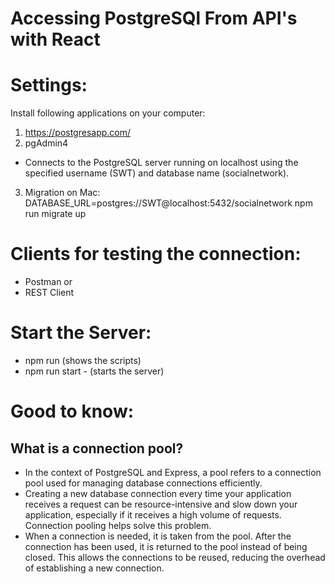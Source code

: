 # Accessing PostgreSQl From API's with React

# Settings:

Install following applications on your computer:

1. https://postgresapp.com/
2.  pgAdmin4

- Connects to the PostgreSQL server running on localhost using the specified username (SWT) and database name (socialnetwork).

3. Migration on Mac: DATABASE_URL=postgres://SWT@localhost:5432/socialnetwork npm run migrate up

# Clients for testing the connection:
-  Postman or
-  REST Client

# Start the Server:
- npm run (shows the scripts)
- npm run start - (starts the server)


# Good to know:

## What is a connection pool? 
- In the context of PostgreSQL and Express, a pool refers to a connection pool used for managing database connections efficiently.
- Creating a new database connection every time your application receives a request can be resource-intensive and slow down your application, especially if it receives a high volume of requests. Connection pooling helps solve this problem.
- When a connection is needed, it is taken from the pool. After the connection has been used, it is returned to the pool instead of being closed. This allows the connections to be reused, reducing the overhead of establishing a new connection.

